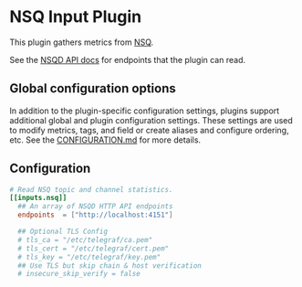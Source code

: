 # NSQ Input Plugin

This plugin gathers metrics from [NSQ](https://nsq.io/).

See the [NSQD API docs](https://nsq.io/components/nsqd.html) for endpoints that
the plugin can read.

## Global configuration options <!-- @/docs/includes/plugin_config.md -->

In addition to the plugin-specific configuration settings, plugins support
additional global and plugin configuration settings. These settings are used to
modify metrics, tags, and field or create aliases and configure ordering, etc.
See the [CONFIGURATION.md][CONFIGURATION.md] for more details.

[CONFIGURATION.md]: ../../../docs/CONFIGURATION.md#plugins

## Configuration

```toml @sample.conf
# Read NSQ topic and channel statistics.
[[inputs.nsq]]
  ## An array of NSQD HTTP API endpoints
  endpoints  = ["http://localhost:4151"]

  ## Optional TLS Config
  # tls_ca = "/etc/telegraf/ca.pem"
  # tls_cert = "/etc/telegraf/cert.pem"
  # tls_key = "/etc/telegraf/key.pem"
  ## Use TLS but skip chain & host verification
  # insecure_skip_verify = false
```
